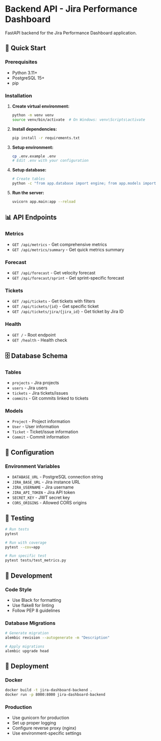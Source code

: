 # Backend API - Jira Performance Dashboard

FastAPI backend for the Jira Performance Dashboard application.

## 🚀 Quick Start

### Prerequisites
- Python 3.11+
- PostgreSQL 15+
- pip

### Installation

1. **Create virtual environment:**
   ```bash
   python -m venv venv
   source venv/bin/activate  # On Windows: venv\Scripts\activate
   ```

2. **Install dependencies:**
   ```bash
   pip install -r requirements.txt
   ```

3. **Setup environment:**
   ```bash
   cp .env.example .env
   # Edit .env with your configuration
   ```

4. **Setup database:**
   ```bash
   # Create tables
   python -c "from app.database import engine; from app.models import Base; Base.metadata.create_all(bind=engine)"
   ```

5. **Run the server:**
   ```bash
   uvicorn app.main:app --reload
   ```

## 📊 API Endpoints

### Metrics
- `GET /api/metrics` - Get comprehensive metrics
- `GET /api/metrics/summary` - Get quick metrics summary

### Forecast
- `GET /api/forecast` - Get velocity forecast
- `GET /api/forecast/sprint` - Get sprint-specific forecast

### Tickets
- `GET /api/tickets` - Get tickets with filters
- `GET /api/tickets/{id}` - Get specific ticket
- `GET /api/tickets/jira/{jira_id}` - Get ticket by Jira ID

### Health
- `GET /` - Root endpoint
- `GET /health` - Health check

## 🗄️ Database Schema

### Tables
- `projects` - Jira projects
- `users` - Jira users
- `tickets` - Jira tickets/issues
- `commits` - Git commits linked to tickets

### Models
- `Project` - Project information
- `User` - User information
- `Ticket` - Ticket/issue information
- `Commit` - Commit information

## 🔧 Configuration

### Environment Variables
- `DATABASE_URL` - PostgreSQL connection string
- `JIRA_BASE_URL` - Jira instance URL
- `JIRA_USERNAME` - Jira username
- `JIRA_API_TOKEN` - Jira API token
- `SECRET_KEY` - JWT secret key
- `CORS_ORIGINS` - Allowed CORS origins

## 🧪 Testing

```bash
# Run tests
pytest

# Run with coverage
pytest --cov=app

# Run specific test
pytest tests/test_metrics.py
```

## 📝 Development

### Code Style
- Use Black for formatting
- Use flake8 for linting
- Follow PEP 8 guidelines

### Database Migrations
```bash
# Generate migration
alembic revision --autogenerate -m "Description"

# Apply migrations
alembic upgrade head
```

## 🚀 Deployment

### Docker
```bash
docker build -t jira-dashboard-backend .
docker run -p 8000:8000 jira-dashboard-backend
```

### Production
- Use gunicorn for production
- Set up proper logging
- Configure reverse proxy (nginx)
- Use environment-specific settings
